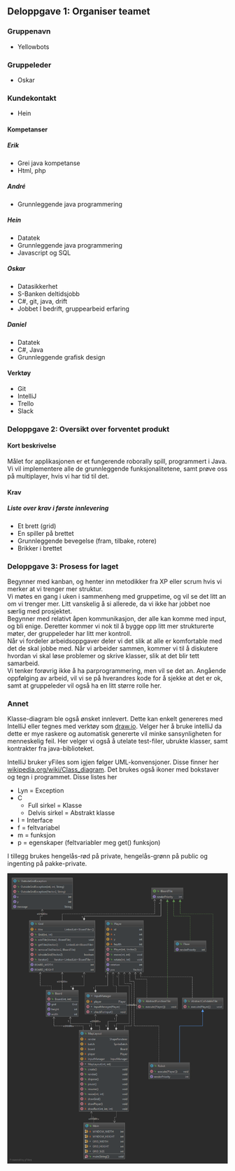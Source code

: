 ## Deloppgave 1: Organiser teamet
### Gruppenavn
  * Yellowbots

### Gruppeleder
  * Oskar

### Kundekontakt 
  * Hein

#### Kompetanser
##### Erik
  * Grei java kompetanse
  * Html, php
##### André
  * Grunnleggende java programmering
##### Hein
  * Datatek
  * Grunnleggende java programmering
  * Javascript og SQL
##### Oskar
  * Datasikkerhet
  * S-Banken deltidsjobb
  * C#, git, java, drift
  * Jobbet I bedrift, gruppearbeid erfaring
##### Daniel
  * Datatek
  * C#, Java
  * Grunnleggende grafisk design

#### Verktøy
  * Git
  * IntelliJ
  * Trello
  * Slack

### Deloppgave 2: Oversikt over forventet produkt
#### Kort beskrivelse
Målet for applikasjonen er et fungerende roborally spill, programmert i Java. Vi vil implementere alle de grunnleggende funksjonalitetene, samt prøve oss på multiplayer, hvis vi har tid til det. 

#### Krav

##### Liste over krav i første innlevering
  * Et brett (grid)
  * En spiller på brettet
  * Grunnleggende bevegelse (fram, tilbake, rotere)
  * Brikker i brettet

### Deloppgave 3: Prosess for laget
Begynner med kanban, og henter inn metodikker fra XP eller scrum hvis vi merker at vi trenger mer struktur.  
Vi møtes en gang i uken i sammenheng med gruppetime, og vil se det litt an om vi trenger mer. Litt
vanskelig å si allerede, da vi ikke har jobbet noe særlig med prosjektet.  
Begynner med relativt åpen kommunikasjon, der alle kan komme med input, og bli enige. Deretter kommer vi nok til å bygge opp
litt mer strukturerte møter, der gruppeleder har litt mer kontroll.  
Når vi fordeler arbeidsoppgaver deler vi det slik at alle er komfortable med det de skal jobbe med. 
Når vi arbeider sammen, kommer vi til å diskutere hvordan vi skal løse problemer og skrive klasser,
slik at det blir tett samarbeid.  
Vi tenker forøvrig ikke å ha parprogrammering, men vil se det an.
Angående oppfølging av arbeid, vil vi se på hverandres kode for å sjekke at det er ok, samt at gruppeleder
vil også ha en litt større rolle her.

### Annet
Klasse-diagram ble også ønsket innlevert. Dette kan enkelt genereres med IntelliJ eller tegnes med verktøy som 
[draw.io](https://www.draw.io). Velger her å bruke intelliJ da dette er mye raskere og automatisk genererte vil
minke sansynligheten for menneskelig feil. Her velger vi også å utelate test-filer, ubrukte klasser,
 samt kontrakter fra java-biblioteket.

IntelliJ bruker yFiles som igjen følger UML-konvensjoner. Disse finner her [wikipedia.org/wiki/Class_diagram](https://en.wikipedia.org/wiki/Class_diagram#Instance-level_relationships).
Det brukes også ikoner med bokstaver og tegn i programmet. Disse listes her

  * Lyn = Exception
  * C
    * Full sirkel = Klasse
    * Delvis sirkel = Abstrakt klasse
  * I = Interface
  * f = feltvariabel
  * m = funksjon
  * p = egenskaper (feltvariabler meg get() funksjon)

I tillegg brukes hengelås-rød på private, hengelås-grønn på public og ingenting på pakke-private.

![Klasse-diagram](ClassDiagram20190207.png "Klasse-diagram per 07/02/2019")
